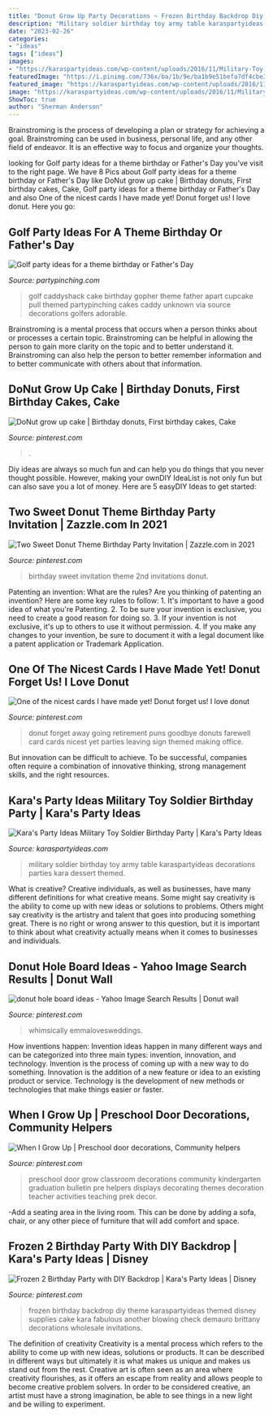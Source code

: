 ```yaml
---
title: "Donut Grow Up Party Decorations ~ Frozen Birthday Backdrop Diy Theme Karaspartyideas Themed Disney Supplies Cake Kara Fabulous Another Blowing Check Demauro Brittany Decorations Wholesale Invitations"
description: "Military soldier birthday toy army table karaspartyideas decorations parties kara dessert themed"
date: "2023-02-26"
categories:
- "ideas"
tags: ["ideas"]
images:
- "https://karaspartyideas.com/wp-content/uploads/2016/11/Military-Toy-Soldier-Birthday-Party-via-Karas-Party-Ideas-KarasPartyIdeas.com14.jpeg"
featuredImage: "https://i.pinimg.com/736x/ba/1b/9e/ba1b9e51befa7df4cbe36e1402eab693.jpg"
featured_image: "https://karaspartyideas.com/wp-content/uploads/2016/11/Military-Toy-Soldier-Birthday-Party-via-Karas-Party-Ideas-KarasPartyIdeas.com14.jpeg"
image: "https://karaspartyideas.com/wp-content/uploads/2016/11/Military-Toy-Soldier-Birthday-Party-via-Karas-Party-Ideas-KarasPartyIdeas.com14.jpeg"
ShowToc: true
author: "Sherman Anderson"
---
```



Brainstroming is the process of developing a plan or strategy for achieving a goal. Brainstroming can be used in business, personal life, and any other field of endeavor. It is an effective way to focus and organize your thoughts.

	

		
looking for Golf party ideas for a theme birthday or Father&#039;s Day you've visit to the right page. We have 8 Pics about Golf party ideas for a theme birthday or Father&#039;s Day like DoNut grow up cake | Birthday donuts, First birthday cakes, Cake, Golf party ideas for a theme birthday or Father&#039;s Day and also One of the nicest cards I have made yet! Donut forget us! I love donut. Here you go:
		
    
## Golf Party Ideas For A Theme Birthday Or Father&#039;s Day

<img loading=lazy src="http://partypinching.com/wp-content/uploads/2018/05/caddy.jpg" onerror="this.onerror=null;this.src='https://tse3.mm.bing.net/th?id=OIP.lfQha9SIjD-fRxKYfpuZXQHaJ4&amp;pid=15.1';" alt="Golf party ideas for a theme birthday or Father&#039;s Day">

_Source: partypinching.com_

>golf caddyshack cake birthday gopher theme father apart cupcake pull themed partypinching cakes caddy unknown via source decorations golfers adorable. 

	

Brainstroming is a mental process that occurs when a person thinks about or processes a certain topic. Brainstroming can be helpful in allowing the person to gain more clarity on the topic and to better understand it. Brainstroming can also help the person to better remember information and to better communicate with others about that information.

    
## DoNut Grow Up Cake | Birthday Donuts, First Birthday Cakes, Cake

<img loading=lazy src="https://i.pinimg.com/736x/ba/1b/9e/ba1b9e51befa7df4cbe36e1402eab693.jpg" onerror="this.onerror=null;this.src='https://tse2.mm.bing.net/th?id=OIP.1j02rlo2Ys-feZnKB4B8TQHaJ3&amp;pid=15.1';" alt="DoNut grow up cake | Birthday donuts, First birthday cakes, Cake">

_Source: pinterest.com_

>. 

	

Diy ideas are always so much fun and can help you do things that you never thought possible. However, making your ownDIY IdeaList is not only fun but can also save you a lot of money. Here are 5 easyDIY Ideas to get started: 

    
## Two Sweet Donut Theme Birthday Party Invitation | Zazzle.com In 2021

<img loading=lazy src="https://i.pinimg.com/736x/63/e3/1a/63e31a688a170275914ebabcabdaa967.jpg" onerror="this.onerror=null;this.src='https://tse2.mm.bing.net/th?id=OIP.t3ppr7UGKBZtTyMD8oZBvAHaLH&amp;pid=15.1';" alt="Two Sweet Donut Theme Birthday Party Invitation | Zazzle.com in 2021">

_Source: pinterest.com_

>birthday sweet invitation theme 2nd invitations donut. 

	

Patenting an invention: What are the rules?
Are you thinking of patenting an invention? Here are some key rules to follow: 1. It's important to have a good idea of what you're Patenting. 
2. To be sure your invention is exclusive, you need to create a good reason for doing so. 
3. If your invention is not exclusive, it's up to others to use it without permission. 4. If you make any changes to your invention, be sure to document it with a legal document like a patent application or Trademark Application. 
    
## One Of The Nicest Cards I Have Made Yet! Donut Forget Us! I Love Donut

<img loading=lazy src="https://i.pinimg.com/736x/68/52/b2/6852b2f3164015178b48d418cc1a64a3--puns-donuts.jpg" onerror="this.onerror=null;this.src='https://tse2.mm.bing.net/th?id=OIP.N-YmXGWeGtQXS6GMvgHozgHaJ3&amp;pid=15.1';" alt="One of the nicest cards I have made yet! Donut forget us! I love donut">

_Source: pinterest.com_

>donut forget away going retirement puns goodbye donuts farewell card cards nicest yet parties leaving sign themed making office. 

	

But innovation can be difficult to achieve. To be successful, companies often require a combination of innovative thinking, strong management skills, and the right resources.

    
## Kara&#039;s Party Ideas Military Toy Soldier Birthday Party | Kara&#039;s Party Ideas

<img loading=lazy src="https://karaspartyideas.com/wp-content/uploads/2016/11/Military-Toy-Soldier-Birthday-Party-via-Karas-Party-Ideas-KarasPartyIdeas.com14.jpeg" onerror="this.onerror=null;this.src='https://tse4.mm.bing.net/th?id=OIP.qmUQWnZV2ihUtGkMjsy0PgHaLH&amp;pid=15.1';" alt="Kara&#039;s Party Ideas Military Toy Soldier Birthday Party | Kara&#039;s Party Ideas">

_Source: karaspartyideas.com_

>military soldier birthday toy army table karaspartyideas decorations parties kara dessert themed. 

	

What is creative?
Creative individuals, as well as businesses, have many different definitions for what creative means. Some might say creativity is the ability to come up with new ideas or solutions to problems. Others might say creativity is the artistry and talent that goes into producing something great. There is no right or wrong answer to this question, but it is important to think about what creativity actually means when it comes to businesses and individuals.

    
## Donut Hole Board Ideas - Yahoo Image Search Results | Donut Wall

<img loading=lazy src="https://i.pinimg.com/736x/0e/8d/20/0e8d20f36669bde812f36cec9cfcd017.jpg" onerror="this.onerror=null;this.src='https://tse3.mm.bing.net/th?id=OIP.giRjwmRLXFNOhn7SYRG3CAHaLH&amp;pid=15.1';" alt="donut hole board ideas - Yahoo Image Search Results | Donut wall">

_Source: pinterest.com_

>whimsically emmalovesweddings. 

	

How inventions happen:
Invention ideas happen in many different ways and can be categorized into three main types: invention, innovation, and technology. Invention is the process of coming up with a new way to do something. Innovation is the addition of a new feature or idea to an existing product or service. Technology is the development of new methods or technologies that make things easier or faster.

    
## When I Grow Up | Preschool Door Decorations, Community Helpers

<img loading=lazy src="https://i.pinimg.com/originals/44/e3/e3/44e3e30c3e0634c148cab3193c65a588.jpg" onerror="this.onerror=null;this.src='https://tse4.mm.bing.net/th?id=OIP.8UvoBF7OlGGJ4G_L3GPd3AHaJ4&amp;pid=15.1';" alt="When I Grow Up | Preschool door decorations, Community helpers">

_Source: pinterest.com_

>preschool door grow classroom decorations community kindergarten graduation bulletin pre helpers displays decorating themes decoration teacher activities teaching prek decor. 

	

-Add a seating area in the living room. This can be done by adding a sofa, chair, or any other piece of furniture that will add comfort and space.

    
## Frozen 2 Birthday Party With DIY Backdrop | Kara&#039;s Party Ideas | Disney

<img loading=lazy src="https://i.pinimg.com/736x/d9/23/b0/d923b00ffde75381622d9ef682f63a58.jpg" onerror="this.onerror=null;this.src='https://tse2.mm.bing.net/th?id=OIP.N-ACPSEhWGcRqEgbjZH42gHaLH&amp;pid=15.1';" alt="Frozen 2 Birthday Party with DIY Backdrop | Kara&#039;s Party Ideas | Disney">

_Source: pinterest.com_

>frozen birthday backdrop diy theme karaspartyideas themed disney supplies cake kara fabulous another blowing check demauro brittany decorations wholesale invitations. 

	

The definition of creativity
Creativity is a mental process which refers to the ability to come up with new ideas, solutions or products. It can be described in different ways but ultimately it is what makes us unique and makes us stand out from the rest. Creative art is often seen as an area where creativity flourishes, as it offers an escape from reality and allows people to become creative problem solvers. In order to be considered creative, an artist must have a strong imagination, be able to see things in a new light and be willing to experiment.


